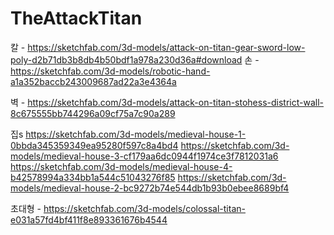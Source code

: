 # TheAttackTitan

칼 - https://sketchfab.com/3d-models/attack-on-titan-gear-sword-low-poly-d2b71db3b8db4b50bdf1a978a230d36a#download
손 - https://sketchfab.com/3d-models/robotic-hand-a1a352baccb243009687ad22a3e4364a

벽 - https://sketchfab.com/3d-models/attack-on-titan-stohess-district-wall-8c675555bb744296a09cf75a7c90a289

집s
https://sketchfab.com/3d-models/medieval-house-1-0bbda345359349ea95280f597c8a4bd4
https://sketchfab.com/3d-models/medieval-house-3-cf179aa6dc0944f1974ce3f7812031a6
https://sketchfab.com/3d-models/medieval-house-4-b42578994a334bb1a544c51043276f85
https://sketchfab.com/3d-models/medieval-house-2-bc9272b74e544db1b93b0ebee8689bf4

초대형 - https://sketchfab.com/3d-models/colossal-titan-e031a57fd4bf411f8e893361676b4544
